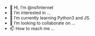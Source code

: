 - 👋 Hi, I’m @nsfinternet
- 👀 I’m interested in ...
- 🌱 I’m currently learning Python3 and JS.
- 💞️ I’m looking to collaborate on ...
- 📫 How to reach me ...

<!---
nsfinternet/nsfinternet is a ✨ special ✨ repository because its `README.md` (this file) appears on your GitHub profile.
You can click the Preview link to take a look at your changes.
--->
